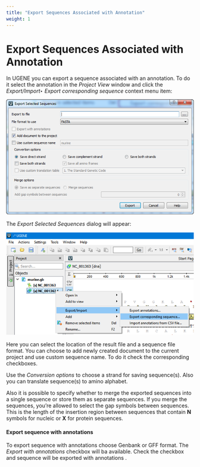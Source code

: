 ```yaml
---
title: "Export Sequences Associated with Annotation"
weight: 1
---
```



# Export Sequences Associated with Annotation

In UGENE you can export a sequence associated with an annotation. To do it select the annotation in the _Project View_ window and click the _Export/Import‣ Export corresponding sequence_ context menu item:


![](/images/65929318/65929319.png)

The _Export Selected Sequences_ dialog will appear:


![](/images/65929318/96665855.png)

Here you can select the location of the result file and a sequence file format. You can choose to add newly created document to the current project and use custom sequence name. To do it check the corresponding checkboxes.

Use the _Conversion options_ to choose a strand for saving sequence(s). Also you can translate sequence(s) to amino alphabet.

Also it is possible to specify whether to merge the exported sequences into a single sequence or store them as separate sequences. If you merge the sequences, you’re allowed to select the gap symbols between sequences. This is the length of the insertion region between sequences that contain **N** symbols for nucleic or **X** for protein sequences.

#### Export sequence with annotations

To export sequence with annotations choose Genbank or GFF format. The _Export with annotations_ checkbox will ba available. Check the checkbox and sequence will be exported with annotations .
